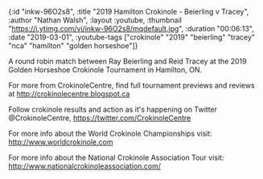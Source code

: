 {:id "inkw-96O2s8",
 :title "2019 Hamilton Crokinole - Beierling v Tracey",
 :author "Nathan Walsh",
 :layout :youtube,
 :thumbnail "https://i.ytimg.com/vi/inkw-96O2s8/mqdefault.jpg",
 :duration "00:06:13",
 :date "2019-03-01",
 :youtube-tags
 ["crokinole"
  "2019"
  "beierling"
  "tracey"
  "nca"
  "hamilton"
  "golden horseshoe"]}


A round robin match between Ray Beierling and Reid Tracey at the 2019 Golden Horseshoe Crokinole Tournament in Hamilton, ON.

For more from CrokinoleCentre, find full tournament previews and reviews at http://crokinolecentre.blogspot.ca

Follow crokinole results and action as it's happening on Twitter @CrokinoleCentre, https://twitter.com/CrokinoleCentre

For more info about the World Crokinole Championships visit: http://www.worldcrokinole.com

For more info about the National Crokinole Association Tour visit: http://www.nationalcrokinoleassociation.com/
